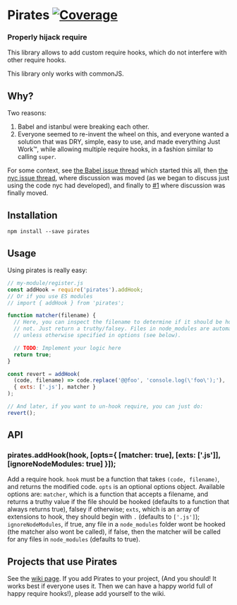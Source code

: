 # Pirates [![Coverage][codecov-badge]][codecov-link]

### Properly hijack require

This library allows to add custom require hooks, which do not interfere with other require hooks.

This library only works with commonJS.

[codecov-badge]: https://img.shields.io/codecov/c/github/danez/pirates/master.svg?style=flat "codecov"

[codecov-link]: https://codecov.io/gh/danez/pirates "codecov"

## Why?

Two reasons:

1. Babel and istanbul were breaking each other.
2. Everyone seemed to re-invent the wheel on this, and everyone wanted a solution that was DRY,
   simple, easy to use,
   and made everything Just Work™, while allowing multiple require hooks, in a fashion similar to
   calling `super`.

For some context, see [the Babel issue thread][] which started this all,
then [the nyc issue thread][], where
discussion was moved (as we began to discuss just using the code nyc had developed), and finally
to [#1][issue-1]
where discussion was finally moved.

[the Babel issue thread]: https://github.com/babel/babel/pull/3062 "Babel Issue Thread"

[the nyc issue thread]: https://github.com/bcoe/nyc/issues/70 "NYC Issue Thread"

[issue-1]: https://github.com/danez/pirates/issues/1 "Issue #1"

## Installation

    npm install --save pirates

## Usage

Using pirates is really easy:

```javascript
// my-module/register.js
const addHook = require('pirates').addHook;
// Or if you use ES modules
// import { addHook } from 'pirates';

function matcher(filename) {
  // Here, you can inspect the filename to determine if it should be hooked or
  // not. Just return a truthy/falsey. Files in node_modules are automatically ignored,
  // unless otherwise specified in options (see below).

  // TODO: Implement your logic here
  return true;
}

const revert = addHook(
  (code, filename) => code.replace('@@foo', 'console.log(\'foo\');'),
  { exts: ['.js'], matcher }
);

// And later, if you want to un-hook require, you can just do:
revert();
```

## API

### pirates.addHook(hook, [opts={ [matcher: true], [exts: ['.js']], [ignoreNodeModules: true] }]);

Add a require hook. `hook` must be a function that takes `(code, filename)`, and returns the
modified code. `opts` is
an optional options object. Available options are: `matcher`, which is a function that accepts a
filename, and
returns a truthy value if the file should be hooked (defaults to a function that always returns
true), falsey if
otherwise; `exts`, which is an array of extensions to hook, they should begin with `.` (defaults to
`['.js']`);
`ignoreNodeModules`, if true, any file in a `node_modules` folder wont be hooked (the matcher also
wont be called),
if false, then the matcher will be called for any files in `node_modules` (defaults to true).

## Projects that use Pirates

See the [wiki page](https://github.com/danez/pirates/wiki/Projects-using-Pirates). If you add
Pirates to your project,
(And you should! It works best if everyone uses it. Then we can have a happy world full of happy
require hooks!), please
add yourself to the wiki.
